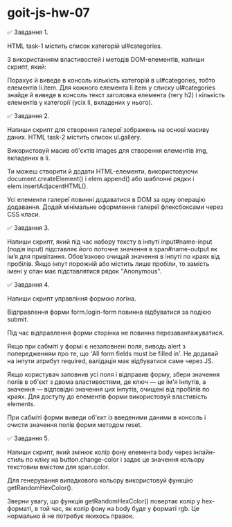 # goit-js-hw-07

✅ Завдання 1.

HTML task-1 містить список категорій ul#categories.

З використанням властивостей і методів DOM-елементів, напиши скрипт, який:

Порахує й виведе в консоль кількість категорій в ul#categories, тобто елементів li.item.
Для кожного елемента li.item у списку ul#categories знайде й виведе в консоль текст заголовка елемента (тегу h2) і кількість елементів у категорії (усіх li, вкладених у нього).

✅ Завдання 2.

Напиши скрипт для створення галереї зображень на основі масиву даних. HTML task-2 містить список ul.gallery.

Використовуй масив об'єктів images для створення елементів img, вкладених в li.

Ти можеш створити й додати HTML-елементи, використовуючи document.createElement() і elem.append() або шаблонні рядки і elem.insertAdjacentHTML().

Усі елементи галереї повинні додаватися в DOM за одну операцію додавання.
Додай мінімальне оформлення галереї флексбоксами через CSS класи.

✅ Завдання 3.

Напиши скрипт, який під час набору тексту в інпуті input#name-input (подія input) підставляє його поточне значення в span#name-output як ім’я для привітання. Обов’язково очищай значення в інпуті по краях від пробілів. Якщо інпут порожній або містить лише пробіли, то замість імені у спан має підставлятися рядок "Anonymous".


✅ Завдання 4.

Напиши скрипт управління формою логіна.

Відправлення форми form.login-form повинна відбуватися за подією submit.

Під час відправлення форми сторінка не повинна перезавантажуватися.

Якщо при сабміті у формі є незаповнені поля, виводь alert з попередженням про те, що 'All form fields must be filled in'. Не додавай на інпути атрибут required, валідація має відбуватися саме через JS.

Якщо користувач заповнив усі поля і відправив форму, збери значення полів в об'єкт з двома властивостями, де ключ — це ім'я інпутів, а значення — відповідні значення цих інпутів, очищені від пробілів по краях. Для доступу до елементів форми використовуй властивість elements.

При сабміті форми виведи об'єкт із введеними даними в консоль і очисти значення полів форми методом reset.


✅ Завдання 5.

Напиши скрипт, який змінює колір фону елемента body через інлайн-стиль по кліку на button.change-color і задає це значення кольору текстовим вмістом для span.color.

Для генерування випадкового кольору використовуй функцію getRandomHexColor().

Зверни увагу, що функція getRandomHexColor() повертає колір у hex-форматі, в той час, як колір фону на body буде у форматі rgb. Це нормально й не потребує якихось правок.
